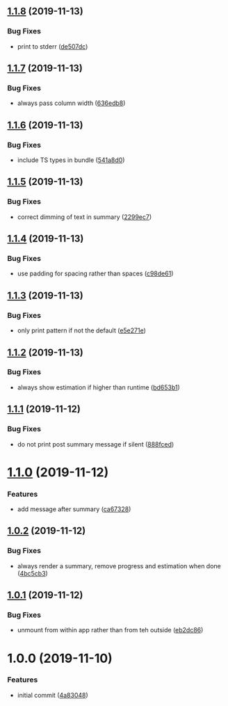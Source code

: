 ## [1.1.8](https://github.com/jest-community/jest-react-reporter/compare/v1.1.7...v1.1.8) (2019-11-13)

### Bug Fixes

- print to stderr
  ([de507dc](https://github.com/jest-community/jest-react-reporter/commit/de507dccce388a56271a640fed128c82dab93192))

## [1.1.7](https://github.com/jest-community/jest-react-reporter/compare/v1.1.6...v1.1.7) (2019-11-13)

### Bug Fixes

- always pass column width
  ([636edb8](https://github.com/jest-community/jest-react-reporter/commit/636edb827457ef2385f8e5a564ba910462ce3f64))

## [1.1.6](https://github.com/jest-community/jest-react-reporter/compare/v1.1.5...v1.1.6) (2019-11-13)

### Bug Fixes

- include TS types in bundle
  ([541a8d0](https://github.com/jest-community/jest-react-reporter/commit/541a8d0e3e733e35075521b864e2d1df6223a846))

## [1.1.5](https://github.com/jest-community/jest-react-reporter/compare/v1.1.4...v1.1.5) (2019-11-13)

### Bug Fixes

- correct dimming of text in summary
  ([2299ec7](https://github.com/jest-community/jest-react-reporter/commit/2299ec7e6d15af27f08b5c83ee4094de915e3eda))

## [1.1.4](https://github.com/jest-community/jest-react-reporter/compare/v1.1.3...v1.1.4) (2019-11-13)

### Bug Fixes

- use padding for spacing rather than spaces
  ([c98de61](https://github.com/jest-community/jest-react-reporter/commit/c98de619f5d23f80a6d77fa53d80b5addef600a0))

## [1.1.3](https://github.com/jest-community/jest-react-reporter/compare/v1.1.2...v1.1.3) (2019-11-13)

### Bug Fixes

- only print pattern if not the default
  ([e5e271e](https://github.com/jest-community/jest-react-reporter/commit/e5e271e17ac589edf4a22a53ee268d9ffab2e09d))

## [1.1.2](https://github.com/jest-community/jest-react-reporter/compare/v1.1.1...v1.1.2) (2019-11-13)

### Bug Fixes

- always show estimation if higher than runtime
  ([bd653b1](https://github.com/jest-community/jest-react-reporter/commit/bd653b1d5dd1c81f504dd832166c413f996dd6ba))

## [1.1.1](https://github.com/jest-community/jest-react-reporter/compare/v1.1.0...v1.1.1) (2019-11-12)

### Bug Fixes

- do not print post summary message if silent
  ([888fced](https://github.com/jest-community/jest-react-reporter/commit/888fced1c9ff1c01c90a4a5bccd528c73fd06962))

# [1.1.0](https://github.com/jest-community/jest-react-reporter/compare/v1.0.2...v1.1.0) (2019-11-12)

### Features

- add message after summary
  ([ca67328](https://github.com/jest-community/jest-react-reporter/commit/ca67328ef616fb1d549a5c5d2aa0a408cbf10b0f))

## [1.0.2](https://github.com/jest-community/jest-react-reporter/compare/v1.0.1...v1.0.2) (2019-11-12)

### Bug Fixes

- always render a summary, remove progress and estimation when done
  ([4bc5cb3](https://github.com/jest-community/jest-react-reporter/commit/4bc5cb33d8b250c361e9812cd991ca0cb714536d))

## [1.0.1](https://github.com/jest-community/jest-react-reporter/compare/v1.0.0...v1.0.1) (2019-11-12)

### Bug Fixes

- unmount from within app rather than from teh outside
  ([eb2dc86](https://github.com/jest-community/jest-react-reporter/commit/eb2dc8676089c75142b72275a764cac3d9f72091))

# 1.0.0 (2019-11-10)

### Features

- initial commit
  ([4a83048](https://github.com/jest-community/jest-react-reporter/commit/4a8304892e28b1a12d97bca8ad1e61db878d09b8))
